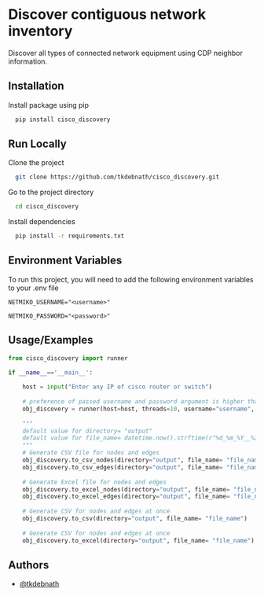 
# Discover contiguous network inventory

Discover all types of connected network equipment using CDP neighbor information.

## Installation

Install package using pip

```bash
  pip install cisco_discovery
```
## Run Locally

Clone the project

```bash
  git clone https://github.com/tkdebnath/cisco_discovery.git
```

Go to the project directory

```bash
  cd cisco_discovery
```

Install dependencies

```bash
  pip install -r requirements.txt
```


## Environment Variables

To run this project, you will need to add the following environment variables to your .env file

`NETMIKO_USERNAME="<username>"`

`NETMIKO_PASSWORD="<password>"`


## Usage/Examples

```python
from cisco_discovery import runner

if __name__=='__main__':
    
    host = input("Enter any IP of cisco router or switch")
    
    # preference of passed username and password argument is higher than env variable
    obj_discovery = runner(host=host, threads=10, username="username", password="password", env=".env")
    
    """
    default value for directory= "output" 
    default value for file_name= datetime.now().strftime(r"%d_%m_%Y__%I-%M_%p")
    """
    # Generate CSV file for nodes and edges
    obj_discovery.to_csv_nodes(directory="output", file_name= "file_name")
    obj_discovery.to_csv_edges(directory="output", file_name= "file_name")
    
    # Generate Excel file for nodes and edges
    obj_discovery.to_excel_nodes(directory="output", file_name= "file_name")
    obj_discovery.to_excel_edges(directory="output", file_name= "file_name")
    
    # Generate CSV for nodes and edges at once
    obj_discovery.to_csv(directory="output", file_name= "file_name")
    
    # Generate CSV for nodes and edges at once
    obj_discovery.to_excel(directory="output", file_name= "file_name")
```


## Authors

- [@tkdebnath](https://github.com/tkdebnath/)
